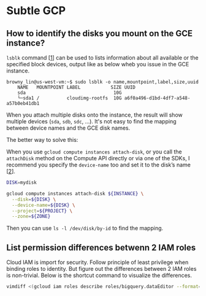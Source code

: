 
# Subtle GCP

## How to identify the disks you mount on the GCE instance?

`lsblk` command [[1](https://unix.stackexchange.com/a/108951/55714)] can be used to lists information about all available or the specified block devices, output like as below wheb you issue in the GCE instance.

```
browny_lin@us-west-vm:~$ sudo lsblk -o name,mountpoint,label,size,uuid
	NAME   MOUNTPOINT LABEL           SIZE UUID
	sda                                10G
	└─sda1 /          cloudimg-rootfs  10G a6f0a496-d1bd-4df7-a548-a57b0eb41db1
```

When you attach multiple disks onto the instance, the result will show multiple devices (`sda`, `sdb`, `sdc`, ...). It's not easy to find the mapping between device names and the GCE disk names.

The better way to solve this:

When you use `gcloud compute instances attach-disk`, or you call the `attachDisk` method on the Compute API directly or via one of the SDKs, I recommend you specify the `device-name` too and set it to the disk’s name [[2](https://unix.stackexchange.com/questions/14165/list-partition-labels-from-the-command-line)].

```bash
DISK=mydisk

gcloud compute instances attach-disk ${INSTANCE} \
  --disk=${DISK} \
  --device-name=${DISK} \
  --project=${PROJECT} \
  --zone=${ZONE}
```

Then you can use `ls -l /dev/disk/by-id` to find the mapping.

## List permission differences betwenn 2 IAM roles

Cloud IAM is import for security. Follow principle of least privilege when binding roles to identity. But figure out the differences between 2 IAM roles is non-trivial. Below is the shortcut command to visualize the differences.

```bash
vimdiff <(gcloud iam roles describe roles/bigquery.dataEditor --format=json | jq -S '.includedPermissions') <(gcloud iam roles describe roles/bigquery.user --format=json | jq -S '.includedPermissions')
```

